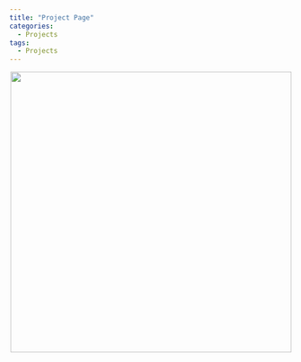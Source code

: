 ```yaml
---
title: "Project Page"
categories:
  - Projects
tags:
  - Projects
---
```


<p>
<center>
<img width="500" src="/assets/pimages/vector.JPG">
</center>
</p>

